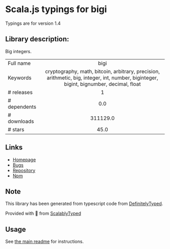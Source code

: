 
# Scala.js typings for bigi

Typings are for version 1.4

## Library description:
Big integers.

|                    |                 |
| ------------------ | :-------------: |
| Full name          | bigi |
| Keywords           | cryptography, math, bitcoin, arbitrary, precision, arithmetic, big, integer, int, number, biginteger, bigint, bignumber, decimal, float |
| # releases         | 1 |
| # dependents       | 0.0 |
| # downloads        | 311129.0 |
| # stars            | 45.0 |

## Links
- [Homepage](https://github.com/cryptocoinjs/bigi#readme)
- [Bugs](https://github.com/cryptocoinjs/bigi/issues)
- [Repository](https://github.com/cryptocoinjs/bigi)
- [Npm](https://www.npmjs.com/package/bigi)
    


## Note
This library has been generated from typescript code from [DefinitelyTyped](https://definitelytyped.org).

Provided with :purple_heart: from [ScalablyTyped](https://github.com/oyvindberg/ScalablyTyped)

## Usage
See [the main readme](../../readme.md) for instructions.


